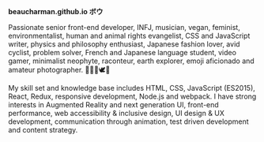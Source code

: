**beaucharman.github.io ボウ**

Passionate senior front-end developer, INFJ, musician, vegan, feminist, environmentalist, human and animal rights evangelist, CSS and JavaScript writer, physics and philosophy enthusiast, Japanese fashion lover, avid cyclist, problem solver, French and Japanese language student, video gamer, minimalist neophyte, raconteur, earth explorer, emoji aficionado and amateur photographer. 🌱🦄🌈🕊💚

My skill set and knowledge base includes HTML, CSS, JavaScript (ES2015), React, Redux, responsive development, Node.js and webpack. I have strong interests in Augmented Reality and next generation UI, front-end performance, web accessibility & inclusive design, UI design & UX development, communication through animation, test driven development and content strategy.
